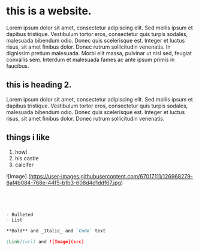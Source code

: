 # this is a website.

Lorem ipsum dolor sit amet, consectetur adipiscing elit. Sed mollis ipsum et dapibus tristique. Vestibulum tortor eros, consectetur quis turpis sodales, malesuada bibendum odio. Donec quis scelerisque est. Integer et luctus risus, sit amet finibus dolor. Donec rutrum sollicitudin venenatis. In dignissim pretium malesuada. Morbi elit massa, pulvinar ut nisl sed, feugiat convallis sem. Interdum et malesuada fames ac ante ipsum primis in faucibus.

## this is heading 2.

Lorem ipsum dolor sit amet, consectetur adipiscing elit. Sed mollis ipsum et dapibus tristique. Vestibulum tortor eros, consectetur quis turpis sodales, malesuada bibendum odio. Donec quis scelerisque est. Integer et luctus risus, sit amet finibus dolor. Donec rutrum sollicitudin venenatis. 

## things i like 
1. howl
2. his castle
3. calcifer 

![Image].(https://user-images.githubusercontent.com/67017111/126968279-8af4b084-768e-44f5-b1b3-608d4d1ddf67.jpg)

```markdown




- Bulleted
- List

**Bold** and _Italic_ and `Code` text

[Link](url) and ![Image](src)
```



